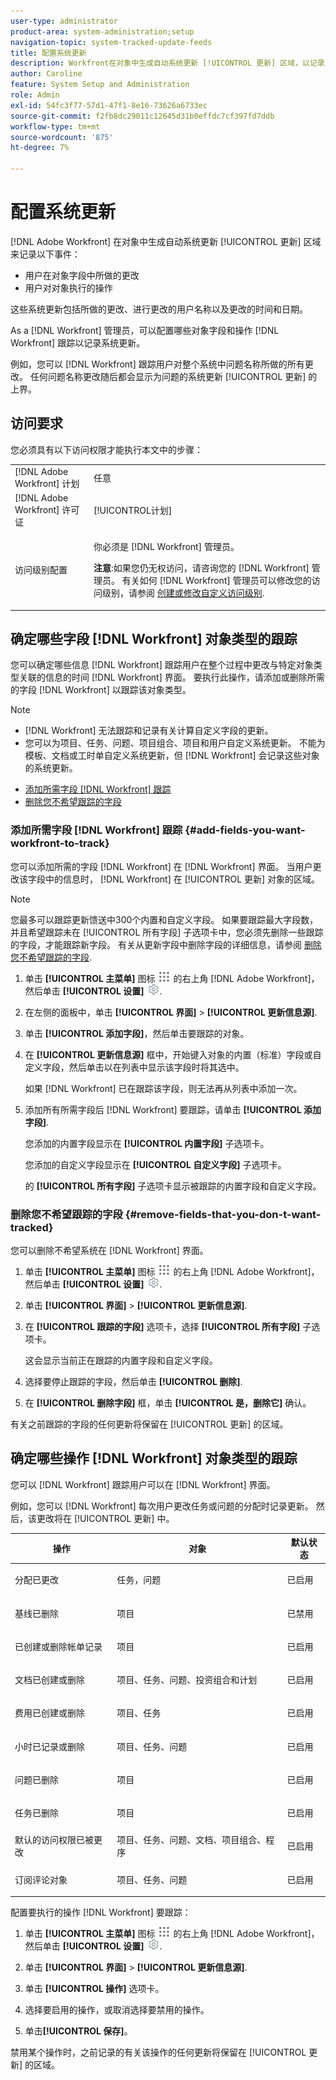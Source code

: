 ```yaml
---
user-type: administrator
product-area: system-administration;setup
navigation-topic: system-tracked-update-feeds
title: 配置系统更新
description: Workfront在对象中生成自动系统更新 [!UICONTROL 更新] 区域，以记录用户对对象执行的更改。 As a [!DNL Workfront] 管理员，可以配置哪些对象字段和操作 [!DNL Workfront] 跟踪以记录系统更新。
author: Caroline
feature: System Setup and Administration
role: Admin
exl-id: 54fc3f77-57d1-47f1-8e16-73626a6733ec
source-git-commit: f2fb8dc29011c12645d31b0effdc7cf397fd7ddb
workflow-type: tm+mt
source-wordcount: '875'
ht-degree: 7%

---
```


# 配置系统更新

[!DNL Adobe Workfront] 在对象中生成自动系统更新 [!UICONTROL 更新] 区域来记录以下事件：

* 用户在对象字段中所做的更改
* 用户对对象执行的操作

这些系统更新包括所做的更改、进行更改的用户名称以及更改的时间和日期。

As a [!DNL Workfront] 管理员，可以配置哪些对象字段和操作 [!DNL Workfront] 跟踪以记录系统更新。

例如，您可以 [!DNL Workfront] 跟踪用户对整个系统中问题名称所做的所有更改。 任何问题名称更改随后都会显示为问题的系统更新 [!UICONTROL 更新] 的上界。

## 访问要求

您必须具有以下访问权限才能执行本文中的步骤：

<table style="table-layout:auto"> 
 <col> 
 <col> 
 <tbody> 
  <tr> 
   <td role="rowheader">[!DNL Adobe Workfront] 计划</td> 
   <td>任意</td> 
  </tr> 
  <tr> 
   <td role="rowheader">[!DNL Adobe Workfront] 许可证</td> 
   <td>[!UICONTROL计划]</td> 
  </tr> 
  <tr> 
   <td role="rowheader">访问级别配置</td> 
   <td> <p>你必须是 [!DNL Workfront] 管理员。</p> <p><b>注意</b>:如果您仍无权访问，请咨询您的 [!DNL Workfront] 管理员。 有关如何 [!DNL Workfront] 管理员可以修改您的访问级别，请参阅 <a href="../../../administration-and-setup/add-users/configure-and-grant-access/create-modify-access-levels.md" class="MCXref xref">创建或修改自定义访问级别</a>.</p> </td> 
  </tr> 
 </tbody> 
</table>

## 确定哪些字段 [!DNL Workfront] 对象类型的跟踪

您可以确定哪些信息 [!DNL Workfront] 跟踪用户在整个过程中更改与特定对象类型关联的信息的时间 [!DNL Workfront] 界面。 要执行此操作，请添加或删除所需的字段 [!DNL Workfront] 以跟踪该对象类型。

>[!NOTE]
>
>* [!DNL Workfront] 无法跟踪和记录有关计算自定义字段的更新。
>* 您可以为项目、任务、问题、项目组合、项目和用户自定义系统更新。 不能为模板、文档或工时单自定义系统更新，但 [!DNL Workfront] 会记录这些对象的系统更新。
>




* [添加所需字段 [!DNL Workfront] 跟踪](#add-fields-you-want-workfront-to-track)
* [删除您不希望跟踪的字段](#remove-fields-that-you-don-t-want-tracked)

### 添加所需字段 [!DNL Workfront] 跟踪 {#add-fields-you-want-workfront-to-track}

您可以添加所需的字段 [!DNL Workfront] 在 [!DNL Workfront] 界面。 当用户更改该字段中的信息时， [!DNL Workfront] 在 [!UICONTROL 更新] 对象的区域。

>[!NOTE]
>
>您最多可以跟踪更新馈送中300个内置和自定义字段。 如果要跟踪最大字段数，并且希望跟踪未在 [!UICONTROL 所有字段] 子选项卡中，您必须先删除一些跟踪的字段，才能跟踪新字段。 有关从更新字段中删除字段的详细信息，请参阅 [删除您不希望跟踪的字段](#remove-fields-that-you-don-t-want-tracked).

1. 单击 **[!UICONTROL 主菜单]** 图标 ![](assets/main-menu-icon.png) 的右上角 [!DNL Adobe Workfront]，然后单击 **[!UICONTROL 设置]** ![](assets/gear-icon-settings.png).

1. 在左侧的面板中，单击 **[!UICONTROL 界面]** > **[!UICONTROL 更新信息源]**.

1. &#x200B;单击 **[!UICONTROL 添加字段]**，然后单击要跟踪的对象。

1. 在&#x200B; **[!UICONTROL 更新信息源]** 框中，开始键入对象的内置（标准）字段或自定义字段，然后单击以在列表中显示该字段时将其选中。

   如果 [!DNL Workfront] 已在跟踪该字段，则无法再从列表中添加一次。

1. 添加所有所需字段后 [!DNL Workfront] 要跟踪，请单击 **[!UICONTROL 添加字段]**.

   您添加的内置字段显示在 **[!UICONTROL 内置字段]** 子选项卡。

   您添加的自定义字段显示在 **[!UICONTROL 自定义字段]** 子选项卡。

   的 **[!UICONTROL 所有字段]** 子选项卡显示被跟踪的内置字段和自定义字段。

### 删除您不希望跟踪的字段 {#remove-fields-that-you-don-t-want-tracked}

您可以删除不希望系统在 [!DNL Workfront] 界面。

1. 单击 **[!UICONTROL 主菜单]** 图标 ![](assets/main-menu-icon.png) 的右上角 [!DNL Adobe Workfront]，然后单击 **[!UICONTROL 设置]** ![](assets/gear-icon-settings.png).

1. 单击 **[!UICONTROL 界面]** > **[!UICONTROL 更新信息源]**.

1. 在 **[!UICONTROL 跟踪的字段]** 选项卡，选择 **[!UICONTROL 所有字段]** 子选项卡。

   这会显示当前正在跟踪的内置字段和自定义字段。

1. 选择要停止跟踪的字段，然后单击 **[!UICONTROL 删除]**.

1. 在 **[!UICONTROL 删除字段]** 框，单击 **[!UICONTROL 是，删除它]** 确认。

有关之前跟踪的字段的任何更新将保留在 [!UICONTROL 更新] 的区域。

## 确定哪些操作 [!DNL Workfront] 对象类型的跟踪

您可以 [!DNL Workfront] 跟踪用户可以在 [!DNL Workfront] 界面。

例如，您可以 [!DNL Workfront] 每次用户更改任务或问题的分配时记录更新。 然后，该更改将在 [!UICONTROL 更新] 中。

<table style="table-layout:auto"> 
 <col> 
 <col> 
 <col> 
 <thead> 
  <tr> 
   <th><strong>操作</strong> </th> 
   <th><strong>对象</strong> </th> 
   <th><strong>默认状态</strong> </th> 
  </tr> 
 </thead> 
 <tbody> 
  <tr> 
   <td>分配已更改</td> 
   <td>任务，问题</td> 
   <td> <p>已启用</p> </td> 
  </tr> 
  <tr> 
   <td>基线已删除</td> 
   <td>项目</td> 
   <td> <p>已禁用</p> </td> 
  </tr> 
  <tr> 
   <td>已创建或删除帐单记录</td> 
   <td>项目</td> 
   <td> <p>已启用</p> </td> 
  </tr> 
  <tr> 
   <td>文档已创建或删除</td> 
   <td>项目、任务、问题、投资组合和计划</td> 
   <td> <p>已启用</p> </td> 
  </tr> 
  <tr> 
   <td>费用已创建或删除</td> 
   <td>项目、任务</td> 
   <td> <p>已启用</p> </td> 
  </tr> 
  <tr> 
   <td>小时已记录或删除</td> 
   <td>项目、任务、问题</td> 
   <td> <p>已启用</p> </td> 
  </tr> 
  <tr> 
   <td>问题已删除</td> 
   <td>项目</td> 
   <td> <p>已启用</p> </td> 
  </tr> 
  <tr> 
   <td>任务已删除</td> 
   <td>项目</td> 
   <td> <p>已启用</p> </td> 
  </tr> 
  <tr> 
   <td>默认的访问权限已被更改</td> 
   <td>项目、任务、问题、文档、项目组合、程序</td> 
   <td> <p>已启用</p> </td> 
  </tr> 
  <tr> 
   <td>订阅评论对象</td> 
   <td>项目、任务、问题</td> 
   <td> <p>已启用</p> </td> 
  </tr> 
 </tbody> 
</table>

配置要执行的操作 [!DNL Workfront] 要跟踪：

1. 单击 **[!UICONTROL 主菜单]** 图标 ![](assets/main-menu-icon.png) 的右上角 [!DNL Adobe Workfront]，然后单击 **[!UICONTROL 设置]** ![](assets/gear-icon-settings.png).

1. 单击 **[!UICONTROL 界面]** > **[!UICONTROL 更新信息源]**.

1. 单击 **[!UICONTROL 操作]** 选项卡。

1. 选择要启用的操作，或取消选择要禁用的操作。
1. 单击&#x200B;**[!UICONTROL 保存]**。

禁用某个操作时，之前记录的有关该操作的任何更新将保留在 [!UICONTROL 更新] 的区域。
